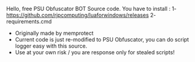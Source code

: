 Hello, free PSU Obfuscator BOT Source code.
You have to install :
1- https://github.com/rjpcomputing/luaforwindows/releases
2- requirements.cmd

- Originally made by memprotect
- Current code is just re-modified to PSU Obfuscator, you can do script logger easy with this source.
- Use at your own risk / you are response only for stealed scripts!
